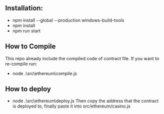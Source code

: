 ## Installation:

- npm install --global --production windows-build-tools
- npm install
- npm run start

## How to Compile

This repo already include the compiled code of contract file. If you want to re-compile run:

- node .\src\ethereum\compile.js

## How to deploy

- node .\src\ethereum\deploy.js
  Then copy the address that the contract is deployed to, finally paste it into src/ethereum/casino.js
